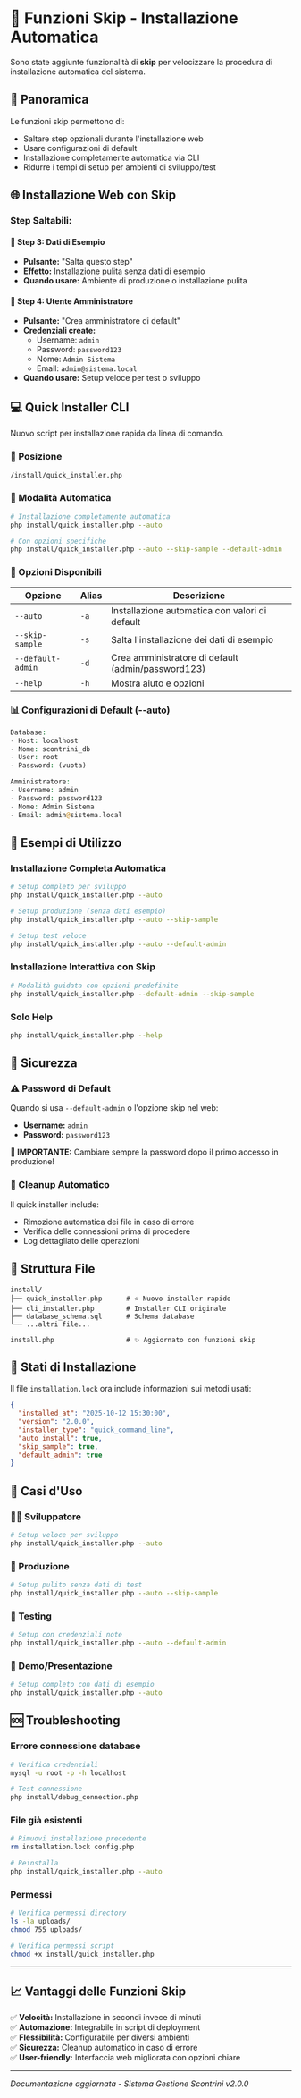 # 🚀 Funzioni Skip - Installazione Automatica

Sono state aggiunte funzionalità di **skip** per velocizzare la procedura di installazione automatica del sistema.

## 📖 Panoramica

Le funzioni skip permettono di:
- Saltare step opzionali durante l'installazione web
- Usare configurazioni di default
- Installazione completamente automatica via CLI
- Ridurre i tempi di setup per ambienti di sviluppo/test

## 🌐 Installazione Web con Skip

### Step Saltabili:

#### 🔸 Step 3: Dati di Esempio
- **Pulsante:** "Salta questo step"
- **Effetto:** Installazione pulita senza dati di esempio
- **Quando usare:** Ambiente di produzione o installazione pulita

#### 🔸 Step 4: Utente Amministratore  
- **Pulsante:** "Crea amministratore di default"
- **Credenziali create:**
  - Username: `admin`
  - Password: `password123`
  - Nome: `Admin Sistema`
  - Email: `admin@sistema.local`
- **Quando usare:** Setup veloce per test o sviluppo

## 💻 Quick Installer CLI

Nuovo script per installazione rapida da linea di comando.

### 📍 Posizione
```bash
/install/quick_installer.php
```

### 🎯 Modalità Automatica
```bash
# Installazione completamente automatica
php install/quick_installer.php --auto

# Con opzioni specifiche
php install/quick_installer.php --auto --skip-sample --default-admin
```

### 🔧 Opzioni Disponibili

| Opzione | Alias | Descrizione |
|---------|-------|-------------|
| `--auto` | `-a` | Installazione automatica con valori di default |
| `--skip-sample` | `-s` | Salta l'installazione dei dati di esempio |
| `--default-admin` | `-d` | Crea amministratore di default (admin/password123) |
| `--help` | `-h` | Mostra aiuto e opzioni |

### 📊 Configurazioni di Default (--auto)

```php
Database:
- Host: localhost
- Nome: scontrini_db  
- User: root
- Password: (vuota)

Amministratore:
- Username: admin
- Password: password123
- Nome: Admin Sistema
- Email: admin@sistema.local
```

## 🎯 Esempi di Utilizzo

### Installazione Completa Automatica
```bash
# Setup completo per sviluppo
php install/quick_installer.php --auto

# Setup produzione (senza dati esempio)
php install/quick_installer.php --auto --skip-sample

# Setup test veloce
php install/quick_installer.php --auto --default-admin
```

### Installazione Interattiva con Skip
```bash
# Modalità guidata con opzioni predefinite
php install/quick_installer.php --default-admin --skip-sample
```

### Solo Help
```bash
php install/quick_installer.php --help
```

## 🔐 Sicurezza

### ⚠️ Password di Default
Quando si usa `--default-admin` o l'opzione skip nel web:
- **Username:** `admin`
- **Password:** `password123`

**🚨 IMPORTANTE:** Cambiare sempre la password dopo il primo accesso in produzione!

### 🧹 Cleanup Automatico
Il quick installer include:
- Rimozione automatica dei file in caso di errore
- Verifica delle connessioni prima di procedere
- Log dettagliato delle operazioni

## 📁 Struttura File

```
install/
├── quick_installer.php      # ⭐ Nuovo installer rapido
├── cli_installer.php        # Installer CLI originale  
├── database_schema.sql      # Schema database
└── ...altri file...

install.php                  # ✨ Aggiornato con funzioni skip
```

## 🚦 Stati di Installazione

Il file `installation.lock` ora include informazioni sui metodi usati:

```json
{
  "installed_at": "2025-10-12 15:30:00",
  "version": "2.0.0", 
  "installer_type": "quick_command_line",
  "auto_install": true,
  "skip_sample": true,
  "default_admin": true
}
```

## 🎯 Casi d'Uso

### 👨‍💻 Sviluppatore
```bash
# Setup veloce per sviluppo
php install/quick_installer.php --auto
```

### 🏢 Produzione
```bash
# Setup pulito senza dati di test
php install/quick_installer.php --auto --skip-sample
```

### 🧪 Testing
```bash
# Setup con credenziali note
php install/quick_installer.php --auto --default-admin
```

### 🔧 Demo/Presentazione
```bash
# Setup completo con dati di esempio
php install/quick_installer.php --auto
```

## 🆘 Troubleshooting

### Errore connessione database
```bash
# Verifica credenziali
mysql -u root -p -h localhost

# Test connessione
php install/debug_connection.php
```

### File già esistenti
```bash
# Rimuovi installazione precedente
rm installation.lock config.php

# Reinstalla
php install/quick_installer.php --auto
```

### Permessi
```bash
# Verifica permessi directory
ls -la uploads/
chmod 755 uploads/

# Verifica permessi script
chmod +x install/quick_installer.php
```

---

## 📈 Vantaggi delle Funzioni Skip

✅ **Velocità:** Installazione in secondi invece di minuti  
✅ **Automazione:** Integrabile in script di deployment  
✅ **Flessibilità:** Configurabile per diversi ambienti  
✅ **Sicurezza:** Cleanup automatico in caso di errore  
✅ **User-friendly:** Interfaccia web migliorata con opzioni chiare  

---

*Documentazione aggiornata - Sistema Gestione Scontrini v2.0.0*